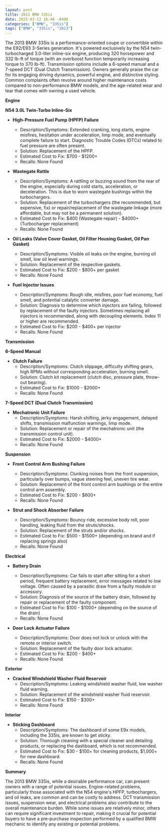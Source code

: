 ```yaml
---
layout: post
title: 2013 BMW 335is
date: 2025-03-12 16:48 -0400
categories: ["BMW", "335is"]
tags: ["BMW", "335is", "2013"]
---
```

The 2013 BMW 335is is a performance-oriented coupe or convertible within the E92/E93 3-Series generation. It's powered exclusively by the N54 twin-turbocharged 3.0-liter inline-six engine, producing 320 horsepower and 332 lb-ft of torque (with an overboost function temporarily increasing torque to 370 lb-ft). Transmission options include a 6-speed manual and a 7-speed DCT (Dual Clutch Transmission). Owners generally praise the car for its engaging driving dynamics, powerful engine, and distinctive styling. Common complaints often revolve around higher maintenance costs compared to non-performance BMW models, and the age-related wear and tear that comes with owning a used vehicle.

**Engine**

**N54 3.0L Twin-Turbo Inline-Six**

*   **High-Pressure Fuel Pump (HPFP) Failure**
    *   Description/Symptoms: Extended cranking, long starts, engine misfires, hesitation under acceleration, limp mode, and eventually complete failure to start. Diagnostic Trouble Codes (DTCs) related to fuel pressure are often present.
    *   Solution: Replacement of the HPFP.
    *   Estimated Cost to Fix: $700 - $1200+
    *   Recalls: None Found

*   **Wastegate Rattle**
    *   Description/Symptoms: A rattling or buzzing sound from the rear of the engine, especially during cold starts, acceleration, or deceleration. This is due to worn wastegate bushings within the turbochargers.
    *   Solution: Replacement of the turbochargers (the recommended, but expensive, fix) or repair/replacement of the wastegate linkage (more affordable, but may not be a permanent solution).
    *   Estimated Cost to Fix: $400 (Wastegate repair) - $4000+ (Turbocharger replacement)
    *   Recalls: None Found

*   **Oil Leaks (Valve Cover Gasket, Oil Filter Housing Gasket, Oil Pan Gasket)**
    *   Description/Symptoms: Visible oil leaks on the engine, burning oil smell, low oil level warnings.
    *   Solution: Replacement of the respective gaskets.
    *   Estimated Cost to Fix: $200 - $800+ per gasket
    *   Recalls: None Found

*   **Fuel Injector Issues**
    *   Description/Symptoms: Rough idle, misfires, poor fuel economy, fuel smell, and potential catalytic converter damage.
    *   Solution: Diagnosis to determine which injectors are failing, followed by replacement of the faulty injectors. Sometimes replacing all injectors is recommended, along with decoupling elements. Index 11 or higher are recommended.
    *   Estimated Cost to Fix: $200 - $400+ per injector
    *   Recalls: None Found

**Transmission**

**6-Speed Manual**

*   **Clutch Failure**
    *   Description/Symptoms: Clutch slippage, difficulty shifting gears, high RPMs without corresponding acceleration, burning smell.
    *   Solution: Clutch kit replacement (clutch disc, pressure plate, throw-out bearing).
    *   Estimated Cost to Fix: $1000 - $2000+
    *   Recalls: None Found

**7-Speed DCT (Dual Clutch Transmission)**

*   **Mechatronic Unit Failure**
    *   Description/Symptoms: Harsh shifting, jerky engagement, delayed shifts, transmission malfunction warnings, limp mode.
    *   Solution: Replacement or repair of the mechatronic unit (the transmission control unit).
    *   Estimated Cost to Fix: $2000 - $4000+
    *   Recalls: None Found

**Suspension**

*   **Front Control Arm Bushing Failure**
    *   Description/Symptoms: Clunking noises from the front suspension, particularly over bumps, vague steering feel, uneven tire wear.
    *   Solution: Replacement of the front control arm bushings or the entire control arm assembly.
    *   Estimated Cost to Fix: $200 - $600+
    *   Recalls: None Found

*   **Strut and Shock Absorber Failure**
    *   Description/Symptoms: Bouncy ride, excessive body roll, poor handling, leaking fluid from the struts/shocks.
    *   Solution: Replacement of the struts and/or shocks.
    *   Estimated Cost to Fix: $500 - $1500+ (depending on brand and if replacing springs also)
    *   Recalls: None Found

**Electrical**

*   **Battery Drain**
    *   Description/Symptoms: Car fails to start after sitting for a short period, frequent battery replacement, error messages related to low voltage. Often caused by a parasitic draw from a faulty module or accessory.
    *   Solution: Diagnosis of the source of the battery drain, followed by repair or replacement of the faulty component.
    *   Estimated Cost to Fix: $100 - $1000+ (depending on the source of the drain)
    *   Recalls: None Found

*   **Door Lock Actuator Failure**
    *   Description/Symptoms: Door does not lock or unlock with the remote or interior switch.
    *   Solution: Replacement of the faulty door lock actuator.
    *   Estimated Cost to Fix: $200 - $400+
    *   Recalls: None Found

**Exterior**

*   **Cracked Windshield Washer Fluid Reservoir**
    *   Description/Symptoms: Leaking windshield washer fluid, low washer fluid warning.
    *   Solution: Replacement of the windshield washer fluid reservoir.
    *   Estimated Cost to Fix: $150 - $300+
    *   Recalls: None Found

**Interior**

*   **Sticking Dashboard**
    *   Description/Symptoms: The dashboard of some E9x models, including the 335is, are known to get sticky.
    *   Solution: Thorough cleaning with a special cleaner and detailing products, or replacing the dashboard, which is not recommended.
    *   Estimated Cost to Fix: $30 - $100+ for cleaning products, $1,000+ for new dashboard.
    *   Recalls: None Found

**Summary**

The 2013 BMW 335is, while a desirable performance car, can present owners with a range of potential issues. Engine-related problems, particularly those associated with the N54 engine's HPFP, turbochargers, and oil leaks, are common and can be costly to address. DCT transmission issues, suspension wear, and electrical problems also contribute to the overall maintenance burden. While some issues are relatively minor, others can require significant investment to repair, making it crucial for potential buyers to have a pre-purchase inspection performed by a qualified BMW mechanic to identify any existing or potential problems.

